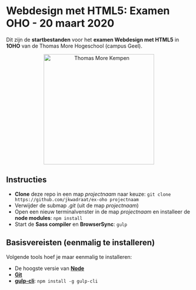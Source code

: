 # Webdesign met HTML5: Examen OHO - 20 maart 2020
Dit zijn de **startbestanden** voor het **examen Webdesign met HTML5** in **1OHO** van de Thomas More Hogeschool (campus Geel).

<p align="center">
    <img src="https://www.thomasmore.be/themes/wundertheme/logo.svg" alt="Thomas More Kempen" width="300" />
</p>

## Instructies

- **Clone** deze repo in een map _projectnaam_ naar keuze: `git clone https://github.com/jkwadraat/ex-oho projectnaam`
- Verwijder de submap _.git_ (uit de map _projectnaam_)
- Open een nieuw terminalvenster in de map _projectnaam_ en installeer de **node modules**: `npm install`
- Start de **Sass compiler** en **BrowserSync**: `gulp`

## Basisvereisten (eenmalig te installeren)

Volgende tools hoef je maar eenmalig te installeren:
- De hoogste versie van [**Node**](https://nodejs.org/en/)
- [**Git**](https://git-scm.com/)
- [**gulp-cli**](https://gulpjs.com/): `npm install -g gulp-cli`




